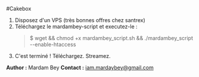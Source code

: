 #Cakebox
	
1. Disposez d'un VPS (très bonnes offres chez santrex)
2. Téléchargez le mardambey-script et executez-le :
	> $ wget && chmod +x mardambey_script.sh && ./mardambey_script --enable-htaccess
3. C'est terminé ! Téléchargez. Streamez.

**Author :** Mardam Bey
**Contact :** iam.mardaybey@gmail.com
